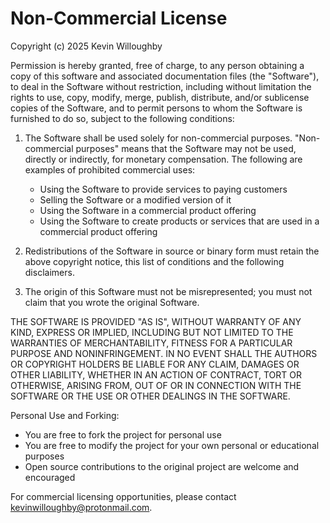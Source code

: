 # Non-Commercial License

Copyright (c) 2025 Kevin Willoughby

Permission is hereby granted, free of charge, to any person obtaining a copy of this software and associated documentation files (the "Software"), to deal in the Software without restriction, including without limitation the rights to use, copy, modify, merge, publish, distribute, and/or sublicense copies of the Software, and to permit persons to whom the Software is furnished to do so, subject to the following conditions:

1. The Software shall be used solely for non-commercial purposes. "Non-commercial purposes" means that the Software may not be used, directly or indirectly, for monetary compensation. The following are examples of prohibited commercial uses:

   - Using the Software to provide services to paying customers
   - Selling the Software or a modified version of it
   - Using the Software in a commercial product offering
   - Using the Software to create products or services that are used in a commercial product offering

2. Redistributions of the Software in source or binary form must retain the above copyright notice, this list of conditions and the following disclaimers.

3. The origin of this Software must not be misrepresented; you must not claim that you wrote the original Software.

THE SOFTWARE IS PROVIDED "AS IS", WITHOUT WARRANTY OF ANY KIND, EXPRESS OR IMPLIED, INCLUDING BUT NOT LIMITED TO THE WARRANTIES OF MERCHANTABILITY, FITNESS FOR A PARTICULAR PURPOSE AND NONINFRINGEMENT. IN NO EVENT SHALL THE AUTHORS OR COPYRIGHT HOLDERS BE LIABLE FOR ANY CLAIM, DAMAGES OR OTHER LIABILITY, WHETHER IN AN ACTION OF CONTRACT, TORT OR OTHERWISE, ARISING FROM, OUT OF OR IN CONNECTION WITH THE SOFTWARE OR THE USE OR OTHER DEALINGS IN THE SOFTWARE.

Personal Use and Forking:

- You are free to fork the project for personal use
- You are free to modify the project for your own personal or educational purposes
- Open source contributions to the original project are welcome and encouraged

For commercial licensing opportunities, please contact kevinwilloughby@protonmail.com.
